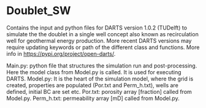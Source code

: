 # Doublet_SW
Contains the input and python files for DARTS version 1.0.2 (TUDelft) to simulate the the doublet in a single well concept also known as recirculation well for geothermal energy production. More recent DARTS versions may require updating keywords or path of the different class and functions. More info in https://pypi.org/project/open-darts/.

Main.py: python file that structures the simulation run and post-processing. Here the model class from Model.py is called. It is used for executing DARTS.
Model.py: It is the heart of the simulation model, where the grid is created, properties are populated (Por.txt and Perm_h.txt), wells are defined, initial BC are set etc.
Por.txt: porosity array [fraction] called from Model.py.
Perm_h.txt: permeability array [mD] called from Model.py.
